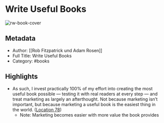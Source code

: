 # Write Useful Books

![rw-book-cover](https://m.media-amazon.com/images/I/81TPuwUYzjS._SY160.jpg)

## Metadata
- Author: [[Rob Fitzpatrick und Adam  Rosen]]
- Full Title: Write Useful Books
- Category: #books

## Highlights
- As such, I invest practically 100% of my effort into creating the most useful book possible — testing it with real readers at every step — and treat marketing as largely an afterthought. Not because marketing isn’t important, but because marketing a useful book is the easiest thing in the world. ([Location 78](https://readwise.io/to_kindle?action=open&asin=B0983HFQX7&location=78))
    - Note: Marketing becomes easier with more value the book provides
